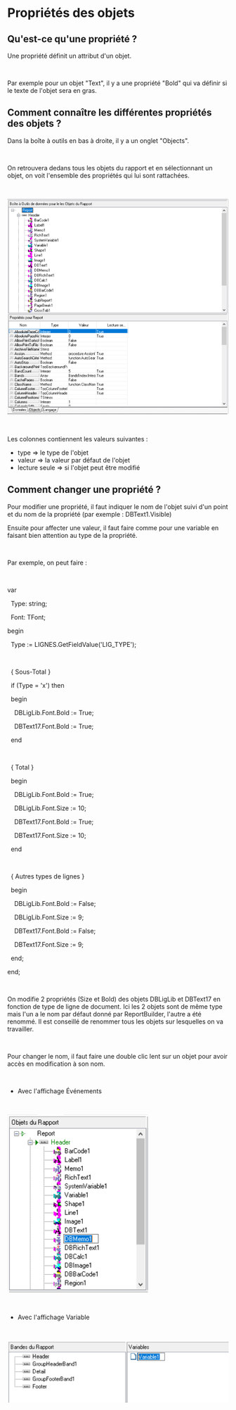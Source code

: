 # Propriétés des objets

## Qu'est-ce qu'une propriété ?


Une propriété définit un attribut d'un objet.


 


Par exemple pour un objet "Text", il y a une propriété "Bold" qui va définir si le texte de l'objet sera en gras.


## Comment connaître les différentes propriétés des objets ?


Dans la boîte à outils en bas à droite, il y a un onglet "Objects".


 


On retrouvera dedans tous les objets du rapport et en sélectionnant un objet, on voit l'ensemble des propriétés qui lui sont rattachées.


 


![](BoiteAOutilsObjects.png)


 


Les colonnes contiennent les valeurs suivantes :


* type => le type de l'objet
* valeur => la valeur par défaut de l'objet
* lecture seule => si l'objet peut être modifié


## Comment changer une propriété ?


Pour modifier une propriété, il faut indiquer le nom de l'objet suivi d'un point et du nom de la propriété (par exemple : DBText1.Visible)


Ensuite pour affecter une valeur, il faut faire comme pour une variable en faisant bien attention au type de la propriété.


 


Par exemple, on peut faire :


 


var


  Type: string;


  Font: TFont;


begin


  Type := LIGNES.GetFieldValue('LIG\_TYPE');


 


  { Sous-Total }


  if (Type = 'x') then


  begin


    DBLigLib.Font.Bold := True;


    DBText17.Font.Bold := True;


  end


 


  { Total }


  begin


    DBLigLib.Font.Bold := True;


    DBLigLib.Font.Size := 10;


    DBText17.Font.Bold := True;


    DBText17.Font.Size := 10;


  end


 


  { Autres types de lignes }


  begin


    DBLigLib.Font.Bold := False;


    DBLigLib.Font.Size := 9;


    DBText17.Font.Bold := False;


    DBText17.Font.Size := 9;


  end;


end;


 


On modifie 2 propriétés (Size et Bold) des objets DBLigLib et DBText17 en fonction de type de ligne de document. Ici les 2 objets sont de même type mais l'un a le nom par défaut donné par ReportBuilder, l'autre a été renommé. Il est conseillé de renommer tous les objets sur lesquelles on va travailler.


 


Pour changer le nom, il faut faire une double clic lent sur un objet pour avoir accès en modification à son nom.


 


* Avec l'affichage Événements


 


![](ListeObjets.png)


 


* Avec l'affichage Variable


 


![](ListeVariables.png)


